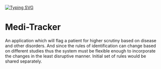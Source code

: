 
[![Typing SVG](https://readme-typing-svg.herokuapp.com?font=Fira+Code&pause=1000&width=435&lines=Welcome+to+Medi-Tracker+Repository;This+is+an+web+app+created+by+;Mriganka+Jana(Frontend);%26+Ditipriya+Ganguly(Backend))](https://git.io/typing-svg)
# Medi-Tracker 
An application which will flag a patient for higher scrutiny based on disease and other disorders. And since the rules of identification can change based on different studies thus the system must be flexible enough to incorporate the changes in the least disruptive manner. Initial set of rules would be shared separately.
